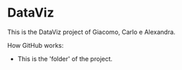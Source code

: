 # DataViz

This is the DataViz project of Giacomo, Carlo e Alexandra.

How GitHub works:
- This is the 'folder' of the project. 
